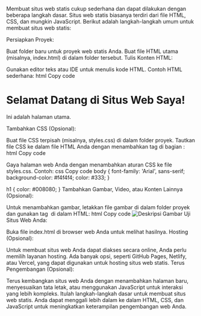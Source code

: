 Membuat situs web statis cukup sederhana dan dapat dilakukan dengan beberapa langkah dasar. Situs web statis biasanya terdiri dari file HTML, CSS, dan mungkin JavaScript. Berikut adalah langkah-langkah umum untuk membuat situs web statis:

Persiapkan Proyek:

Buat folder baru untuk proyek web statis Anda.
Buat file HTML utama (misalnya, index.html) di dalam folder tersebut.
Tulis Konten HTML:

Gunakan editor teks atau IDE untuk menulis kode HTML.
Contoh HTML sederhana:
html
Copy code
<!DOCTYPE html>
<html lang="en">
<head>
    <meta charset="UTF-8">
    <meta name="viewport" content="width=device-width, initial-scale=1.0">
    <title>Situs Web Saya</title>
</head>
<body>
    <h1>Selamat Datang di Situs Web Saya!</h1>
    <p>Ini adalah halaman utama.</p>
</body>
</html>
Tambahkan CSS (Opsional):

Buat file CSS terpisah (misalnya, styles.css) di dalam folder proyek.
Tautkan file CSS ke dalam file HTML Anda dengan menambahkan tag <link> di bagian <head>:
html
Copy code
<head>
    <!-- ... -->
    <link rel="stylesheet" href="styles.css">
</head>
Gaya halaman web Anda dengan menambahkan aturan CSS ke file styles.css. Contoh:
css
Copy code
body {
    font-family: 'Arial', sans-serif;
    background-color: #f4f4f4;
    color: #333;
}

h1 {
    color: #008080;
}
Tambahkan Gambar, Video, atau Konten Lainnya (Opsional):

Untuk menambahkan gambar, letakkan file gambar di dalam folder proyek dan gunakan tag <img> di dalam HTML:
html
Copy code
<img src="gambar-saya.jpg" alt="Deskripsi Gambar">
Uji Situs Web Anda:

Buka file index.html di browser web Anda untuk melihat hasilnya.
Hosting (Opsional):

Untuk membuat situs web Anda dapat diakses secara online, Anda perlu memilih layanan hosting. Ada banyak opsi, seperti GitHub Pages, Netlify, atau Vercel, yang dapat digunakan untuk hosting situs web statis.
Terus Pengembangan (Opsional):

Terus kembangkan situs web Anda dengan menambahkan halaman baru, menyesuaikan tata letak, atau menggunakan JavaScript untuk interaksi yang lebih kompleks.
Itulah langkah-langkah dasar untuk membuat situs web statis. Anda dapat menggali lebih dalam ke dalam HTML, CSS, dan JavaScript untuk meningkatkan keterampilan pengembangan web Anda.





